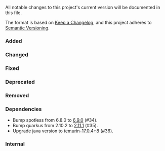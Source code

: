 All notable changes to this project's current version will be documented in this file.

The format is based on [Keep a Changelog](https://keepachangelog.com/en/1.0.0/), and this project adheres
to [Semantic Versioning](https://semver.org/spec/v2.0.0.html).

### Added

### Changed

### Fixed

### Deprecated

### Removed

### Dependencies

- Bump spotless from 6.8.0 to [6.9.0](https://github.com/diffplug/spotless/blob/main/plugin-gradle/CHANGES.md#690---2022-07-28)
  (#34).
- Bump quarkus from 2.10.2 to [2.11.1](https://quarkus.io/blog/quarkus-2-11-1-final-released/) (#35).
- Upgrade java version to [temurin-17.0.4+8](https://www.oracle.com/java/technologies/javase/17-0-4-relnotes.html)
  (#36).

### Internal
